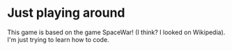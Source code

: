 # Just playing around

This game is based on the game SpaceWar! (I think? I looked on Wikipedia). I'm just trying to learn how to code.
